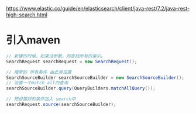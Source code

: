 https://www.elastic.co/guide/en/elasticsearch/client/java-rest/7.2/java-rest-high-search.html

# 引入maven

```java
// 新建的时候，如果没参数，则查找所有的索引。
SearchRequest searchRequest = new SearchRequest(); 

// 搜索的 所有条件 由此类设置
SearchSourceBuilder searchSourceBuilder = new SearchSourceBuilder(); 
// 设置一个match_all的查询
searchSourceBuilder.query(QueryBuilders.matchAllQuery()); 

// 把设置好的条件加入 search中
searchRequest.source(searchSourceBuilder); 
```

